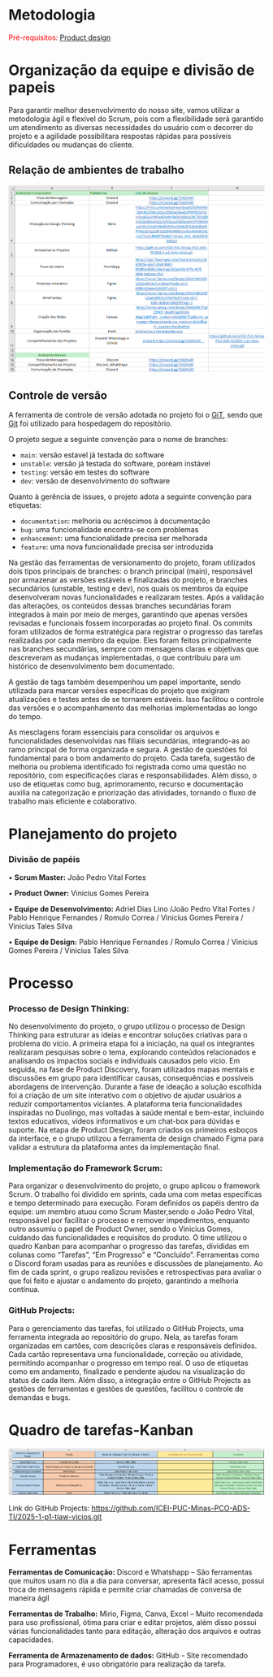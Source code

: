 
# Metodologia

<span style="color:red">Pré-requisitos: <a href="03-Product-design.md"> Product design</a></span>

# Organização da equipe e divisão de papeis

Para garantir melhor desenvolvimento do nosso site, vamos utilizar a metodologia ágil e flexível do Scrum, pois com a flexibilidade será garantido um atendimento as diversas necessidades do usuário com o decorrer do projeto e a agilidade possibilitara respostas rápidas para possíveis dificuldades ou mudanças do cliente.

 ## Relação de ambientes de trabalho


![image](images/ambiente-ferramentas.png)

 

## Controle de versão

A ferramenta de controle de versão adotada no projeto foi o [GiT](...), sendo que [Git](...) foi utilizado para hospedagem do repositório.

O projeto segue a seguinte convenção para o nome de branches:

- `main`: versão estavel já testada do software
- `unstable`: versão já testada do software, poréam instável
- `testing`: versão em testes do software
- `dev`: versão de desenvolvimento do software

Quanto à gerência de issues, o projeto adota a seguinte convenção para etiquetas:

- `documentation`: melhoria ou acréscimos à documentação
-  `bug`: uma funcionalidade encontra-se com problemas
-  `enhancement`: uma funcionalidade precisa ser melhorada
-  `feature`: uma nova funcionalidade precisa ser introduzida


Na gestão das ferramentas de versionamento do projeto, foram utilizados dois tipos principais de branches: o branch principal (main), responsável por armazenar as versões estáveis e finalizadas do projeto, e branches secundários (unstable, testing e dev), nos quais os membros da equipe desenvolveram novas funcionalidades e realizaram testes. Após a validação das alterações, os conteúdos dessas branches secundárias foram integrados à main por meio de merges, garantindo que apenas versões revisadas e funcionais fossem incorporadas ao projeto final.
Os commits foram utilizados de forma estratégica para registrar o progresso das tarefas realizadas por cada membro da equipe. Eles foram feitos principalmente nas branches secundárias, sempre com mensagens claras e objetivas que descreveram as mudanças implementadas, o que contribuiu para um histórico de desenvolvimento bem documentado.

A gestão de tags também desempenhou um papel importante, sendo utilizada para marcar versões específicas do projeto que exigiram atualizações e testes antes de se tornarem estáveis. Isso facilitou o controle das versões e o acompanhamento das melhorias implementadas ao longo do tempo.

As mesclagens foram essenciais para consolidar os arquivos e funcionalidades desenvolvidas nas filiais secundárias, integrando-as ao ramo principal de forma organizada e segura. A gestão de questões foi fundamental para o bom andamento do projeto. Cada tarefa, sugestão de melhoria ou problema identificado foi registrada como uma questão no repositório, com especificações claras e responsabilidades. Além disso, o uso de etiquetas como bug, aprimoramento, recurso e documentação auxilia na categorização e priorização das atividades, tornando o fluxo de trabalho mais eficiente e colaborativo.


# Planejamento do projeto


### Divisão de papéis

•	<strong>Scrum Master:</strong> João Pedro Vital Fortes 

•	<strong>Product Owner:</strong> Vinicius Gomes Pereira

•	<strong>Equipe de Desenvolvimento:</strong>  Adriel Dias Lino /João Pedro Vital Fortes / Pablo Henrique Fernandes / Romulo Correa / Vinicius Gomes Pereira / Vinicius Tales Silva   

•	<strong>Equipe de Design:</strong> Pablo Henrique Fernandes / Romulo Correa / Vinicius Gomes Pereira / Vinicius Tales Silva

# Processo


### Processo de Design Thinking:

No desenvolvimento do projeto, o grupo utilizou o processo de Design Thinking para estruturar as ideias e encontrar soluções criativas para o problema do vício. A primeira etapa foi a iniciação, na qual os integrantes realizaram pesquisas sobre o tema, explorando conteúdos relacionados e analisando os impactos sociais e individuais causados pelo vício. Em seguida, na fase de Product Discovery, foram utilizados mapas mentais e discussões em grupo para identificar causas, consequências e possíveis abordagens de intervenção.
Durante a fase de ideação a solução escolhida foi a criação de um site interativo com o objetivo de ajudar usuários a reduzir comportamentos viciantes. A plataforma teria funcionalidades inspiradas no Duolingo, mas voltadas à saúde mental e bem-estar, incluindo textos educativos, vídeos informativos e um chat-box para dúvidas e suporte. Na etapa de Product Design, foram criados os primeiros esboços da interface, e o grupo utilizou a ferramenta de design chamado Figma para validar a estrutura da plataforma antes da implementação final.


### Implementação do Framework Scrum:

Para organizar o desenvolvimento do projeto, o grupo aplicou o framework Scrum. O trabalho foi dividido em sprints, cada uma com metas específicas e tempo determinado para execução. Foram definidos os papéis dentro da equipe: um membro atuou como Scrum Master,sendo o João Pedro Vital, responsável por facilitar o processo e remover impedimentos, enquanto outro assumiu o papel de Product Owner, sendo o Vinicius Gomes, cuidando das funcionalidades e requisitos do produto.
O time utilizou o quadro Kanban para acompanhar o progresso das tarefas, divididas em colunas como “Tarefas”, “Em Progresso” e “Concluído”. Ferramentas como o Discord foram usadas para as reuniões e discussões de planejamento. Ao fim de cada sprint, o grupo realizou revisões e retrospectivas para avaliar o que foi feito e ajustar o andamento do projeto, garantindo a melhoria contínua.


### GitHub Projects:

Para o gerenciamento das tarefas, foi utilizado o GitHub Projects, uma ferramenta integrada ao repositório do grupo. Nela, as tarefas foram organizadas em cartões, com descrições claras e responsáveis definidos. Cada cartão representava uma funcionalidade, correção ou atividade, permitindo acompanhar o progresso em tempo real. O uso de etiquetas como em andamento, finalizado e pendente ajudou na visualização do status de cada item.
Além disso, a integração entre o GitHub Projects as gestões de ferramentas e gestões de questões, facilitou o controle de demandas e bugs.


# Quadro de tarefas-Kanban


![image](images/kanbam.png)


Link do GitHub Projects: 
https://github.com/ICEI-PUC-Minas-PCO-ADS-TI/2025-1-p1-tiaw-vicios.git

# Ferramentas

<strong>Ferramentas de Comunicação:</strong> Discord e Whatshapp – São ferramentas que muitos usam no dia a dia para conversar, apresenta fácil acesso, possui troca de mensagens rápida e permite criar chamadas de conversa de maneira ágil

<strong>Ferramentas de Trabalho:</strong> Mirio, Figma, Canva, Excel – Muito recomendada para uso profissional, ótima para criar e editar projetos, além disso possui várias funcionalidades tanto para editação, alteração dos arquivos e outras capacidades. 

<strong>Ferramenta de Armazenamento de dados:</strong> GitHub -  Site recomendado para Programadores, é uso obrigatório para realização da tarefa.  

